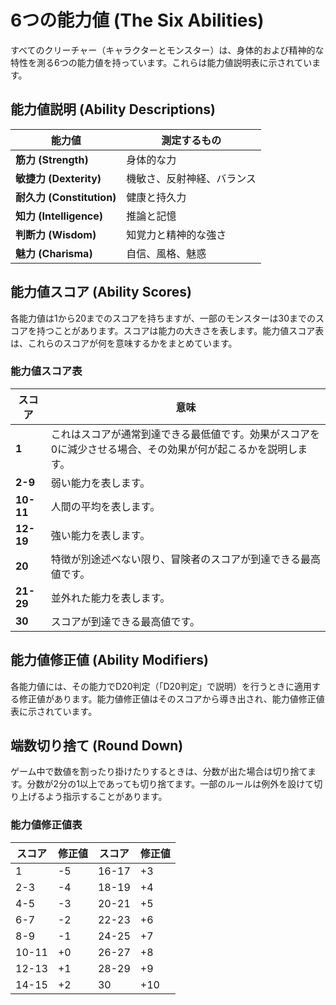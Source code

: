 # 6つの能力値 (The Six Abilities)

すべてのクリーチャー（キャラクターとモンスター）は、身体的および精神的な特性を測る6つの能力値を持っています。これらは能力値説明表に示されています。

## 能力値説明 (Ability Descriptions)

| 能力値 | 測定するもの |
|--------|------------|
| **筋力 (Strength)** | 身体的な力 |
| **敏捷力 (Dexterity)** | 機敏さ、反射神経、バランス |
| **耐久力 (Constitution)** | 健康と持久力 |
| **知力 (Intelligence)** | 推論と記憶 |
| **判断力 (Wisdom)** | 知覚力と精神的な強さ |
| **魅力 (Charisma)** | 自信、風格、魅惑 |

## 能力値スコア (Ability Scores)

各能力値は1から20までのスコアを持ちますが、一部のモンスターは30までのスコアを持つことがあります。スコアは能力の大きさを表します。能力値スコア表は、これらのスコアが何を意味するかをまとめています。

### 能力値スコア表

| スコア | 意味 |
|--------|------|
| **1** | これはスコアが通常到達できる最低値です。効果がスコアを0に減少させる場合、その効果が何が起こるかを説明します。 |
| **2-9** | 弱い能力を表します。 |
| **10-11** | 人間の平均を表します。 |
| **12-19** | 強い能力を表します。 |
| **20** | 特徴が別途述べない限り、冒険者のスコアが到達できる最高値です。 |
| **21-29** | 並外れた能力を表します。 |
| **30** | スコアが到達できる最高値です。 |

## 能力値修正値 (Ability Modifiers)

各能力値には、その能力でD20判定（「D20判定」で説明）を行うときに適用する修正値があります。能力値修正値はそのスコアから導き出され、能力値修正値表に示されています。

## 端数切り捨て (Round Down)

ゲーム中で数値を割ったり掛けたりするときは、分数が出た場合は切り捨てます。分数が2分の1以上であっても切り捨てます。一部のルールは例外を設けて切り上げるよう指示することがあります。

### 能力値修正値表

| スコア | 修正値 | スコア | 修正値 |
|--------|--------|--------|--------|
| 1 | -5 | 16-17 | +3 |
| 2-3 | -4 | 18-19 | +4 |
| 4-5 | -3 | 20-21 | +5 |
| 6-7 | -2 | 22-23 | +6 |
| 8-9 | -1 | 24-25 | +7 |
| 10-11 | +0 | 26-27 | +8 |
| 12-13 | +1 | 28-29 | +9 |
| 14-15 | +2 | 30 | +10 |